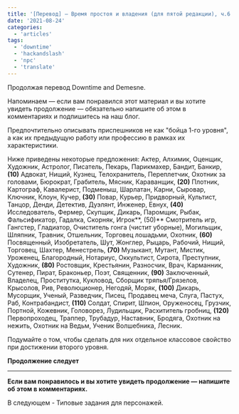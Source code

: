 ```yaml
---
title: '[Перевод] — Время простоя и владения (для пятой редакции), ч.6 — Генерация приспешников'
date: '2021-08-24'
categories:
  - 'articles'
tags:
  - 'downtime'
  - 'hackandslash'
  - 'npc'
  - 'translate'
---
```


Продолжая перевод Downtime and Demesne.

Напоминаем — если вам понравился этот материал и вы хотите увидеть продолжение — обязательно напишите об этом в комментариях и подпишитесь на наш блог.

Предпочтительно описывать приспешников не как "бойца 1-го уровня", а как их предыдущую работу или профессию в рамках их характеристики.

Ниже приведены некоторые предложения: Актер, Алхимик, Оценщик, Художник, Астролог, Писатель, Пекарь, Парикмахер, Бандит, Банкир, **(10)** Адвокат, Нищий, Кузнец, Телохранитель, Переплетчик, Охотник за головами, Бюрократ, Грабитель, Мясник, Караванщик, **(20)** Плотник, Картограф, Кавалерист, Подменыш, Шарлатан, Карни, Сыровар, Ключник, Клоун, Кучер, **(30)** Повар, Курьер, Придворный, Культист, Танцор, Денди, Детектив, Дуэлянт, Инженер, Евнух, **(40)** Исследователь, Фермер, Скупщик, Дикарь, Паромщик, Рыбак, Фальсификатор, Гадалка, Скорняк, Игрок**, (50)** Смотритель игр, Гангстер, Гладиатор, Очиститель гонга (чистит уборные), Могильщик, Шляпник, Травник, Отшельник, Торговец лошадьми, Охотник, **(60)** Посвященный, Изобретатель, Шут, Жонглер, Рыцарь, Рабочий, Нищий, Торговец, Шахтер, Менестрель, **(70)** Музыкант, Мутант, Мистик, Уроженец, Благородный, Нотариус, Оккультист, Сирота, Преступник, Художник, **(80)** Ростовщик, Крестьянин, Разносчик, Врач, Карманник, Сутенер, Пират, Браконьер, Поэт, Священник, **(90)** Заключенный, Владелец, Проститутка, Кукловод, Сборщик тряпья/Грязелов, Крысолов, Рив, Революционер, Негодяй, Моряк, **(100)** Дикарь, Мусорщик, Ученый, Разведчик, Писец, Продавец меча, Слуга, Пастух, Раб, Контрабандист, **(110)** Солдат, Спирит, Шпион, Оруженосец, Грузчик, Портной, Кожевник, Головорез, Лудильщик, Расхититель гробниц, **(120)** Первопроходец, Траппер, Трубадур, Наставник, Бродяга, Охотник на нежить, Охотник на Ведьм, Ученик Волшебника, Лесник.

Подумайте о том, чтобы сделать для них отдельное классовое свойство при достижении второго уровня.

**Продолжение следует**

---

**Если вам понравилось и вы хотите увидеть продолжение — напишите об этом в комментариях.**

В следующем - Типовые задания для персонажей.
